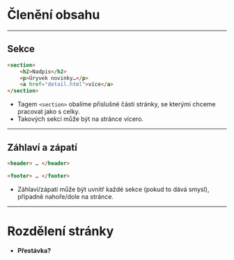 <!-- .slide: data-state="c-slide-inter" -->

# Členění obsahu

---

## Sekce

```html
<section>
    <h2>Nadpis</h2>
    <p>Úryvek novinky…</p>
    <a href="detail.html">více</a>
</section>
```

>>>
* Tagem `<section>` obalíme přislušné části stránky, se kterými chceme pracovat jako s celky.
* Takových sekcí může být na stránce vícero.

---

## Záhlaví a zápatí

```html
<header> … </header>

<footer> … </footer>
```

>>>
* Záhlaví/zápatí může být uvnitř každé sekce (pokud to dává smysl), případně nahoře/dole na stránce.

---

<!-- .slide: data-state="c-slide-task" -->

# Rozdělení stránky

>>>
* **Přestávka?**